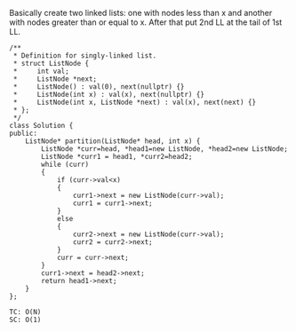 Basically create two linked lists: one with nodes less than x and another with nodes greater than or equal to x. After that put 2nd LL at the tail of 1st LL. 
```
/**
 * Definition for singly-linked list.
 * struct ListNode {
 *     int val;
 *     ListNode *next;
 *     ListNode() : val(0), next(nullptr) {}
 *     ListNode(int x) : val(x), next(nullptr) {}
 *     ListNode(int x, ListNode *next) : val(x), next(next) {}
 * };
 */
class Solution {
public:
    ListNode* partition(ListNode* head, int x) {
        ListNode *curr=head, *head1=new ListNode, *head2=new ListNode;
        ListNode *curr1 = head1, *curr2=head2;
        while (curr)
        {
            if (curr->val<x)
            {
                curr1->next = new ListNode(curr->val);
                curr1 = curr1->next;
            }
            else
            {
                curr2->next = new ListNode(curr->val);
                curr2 = curr2->next;
            }
            curr = curr->next;
        }
        curr1->next = head2->next;
        return head1->next;
    }
};
```

```
TC: O(N)
SC: O(1)
```
